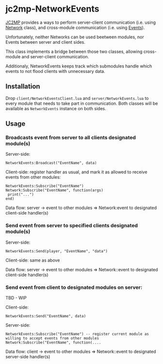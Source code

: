 # jc2mp-NetworkEvents

[JC2MP](http://wiki.jc-mp.com/Main_Page) provides a ways to perform server-client communication (i.e. using [Network](http://wiki.jc-mp.com/Lua/Shared/Network) class), and cross-module communication (i.e. using [Events](http://wiki.jc-mp.com/Lua/Shared/Events)).

Unfortunately, neither Networks can be used beetween modules, nor Events between server and client sides.

This class implements a bridge between those two classes, allowing cross-module and server-client communication.

Additionaly, NetworkEvents keeps track which submodules handle which events to not flood clients with unnecessary data.

## Installation

Drop `client/NetworkEventsClient.lua` and `server/NetworkEvents.lua` to every module that needs to take part in communication. Both classes will be available as `NetworkEvents` instance on both sides.

## Usage
### Broadcasts event from server to all clients designated module(s)
Server-side:
```
NetworkEvents:Broadcast("EventName", data)
```

Client-side: register handler as usual, and mark it as allowed to receive events from other modules:
```
NetworkEvents:Subscribe("EventName")
Network:Subscribe("EventName", function(args)
 print("...")
end)
````

Data flow: server -> event to other modules => Network:event to designated client-side handler(s)

### Send event from server to specified clients designated module(s)
Server-side:
```
NetworkEvents:Send(player, "EventName", "data")
```

Client-side: same as above

Data flow: server -> event to other modules => Network::event to designated client-side handler(s)

### Send event from client to designated modules on server:

TBD - WIP

Client-side:
```
NetworkEvents:Send("EventName", data)
```

Server-side:
```
NetworkEvents:Subscribe("EventName") -- register current module as willing to accept events from other modules
Network:Subscribe("EventName", function(....
```

Data flow: client -> event to other modules => Network::event to designated server-side handler(s)

